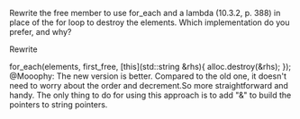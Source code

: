 Rewrite the free member to use for_each and a lambda (10.3.2, p. 388) in place of the for loop to destroy the elements. Which implementation do you prefer, and why?

Rewrite

for_each(elements, first_free, [this](std::string &rhs){ alloc.destroy(&rhs); });
@Mooophy: The new version is better. Compared to the old one, it doesn't need to worry about the order and decrement.So more straightforward and handy. The only thing to do for using this approach is to add "&" to build the pointers to string pointers.